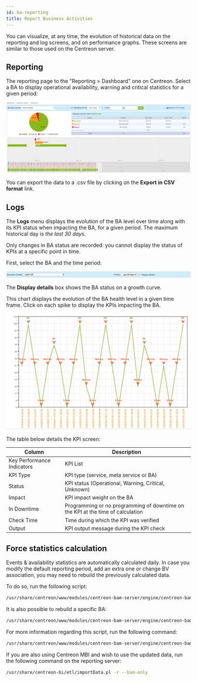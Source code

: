 ```yaml
---
id: ba-reporting
title: Report Business Activities
---
```


You can visualize, at any time, the evolution of historical data on the
reporting and log screens, and on performance graphs. These screens are similar
to those used on the Centreon server.

## Reporting

The reporting page to the "Reporting \> Dashboard" one on Centreon. Select a BA
to display operational availability, warning and critical statistics for a given
period:

![image](../assets/service-mapping/guide/reporting.png)

You can export the data to a .csv file by clicking on the **Export in CSV
format** link.

## Logs

The **Logs** menu displays the evolution of the BA level over time along with
its KPI status when impacting the BA, for a given period. The maximum historical
day is *the last 30 days*.

Only changes in BA status are recorded: you cannot display the status of KPIs at
a specific point in time.

First, select the BA and the time period:

![image](../assets/service-mapping/guide/log_param.png)

The **Display details** box shows the BA status on a growth curve.

This chart displays the evolution of the BA health level in a given time frame.
Click on each spike to display the KPIs impacting the BA.

![image](../assets/service-mapping/guide/log_chart.png)

The table below details the KPI screen:

| **Column**                 | **Description**                                                                 |
| -------------------------- | ------------------------------------------------------------------------------- |
| Key Performance Indicators | KPI List                                                                        |
| KPI Type                   | KPI type (service, meta service or BA)                                          |
| Status                     | KPI status (Operational, Warning, Critical, Unknown)                            |
| Impact                     | KPI impact weight on the BA                                                     |
| In Downtime                | Programming or no programming of downtime on the KPI at the time of calculation |
| Check Time                 | Time during which the KPI was verified                                          |
| Output                     | KPI output message during the KPI check                                         |

## Force statistics calculation

Events & availability statistics are automatically calculated daily. In case you
modify the default reporting period, add an extra one or change BV association,
you may need to rebuild the previously calculated data.

To do so, run the following script:
```Bash
/usr/share/centreon/www/modules/centreon-bam-server/engine/centreon-bam-rebuild-events --all
```
It is also possible to rebuild a specific BA:
```Bash
/usr/share/centreon/www/modules/centreon-bam-server/engine/centreon-bam-rebuild-events --ba=<id of ba>
```
For more information regarding this script, run the following command:
```Bash
/usr/share/centreon/www/modules/centreon-bam-server/engine/centreon-bam-rebuild-events --help
```
If you are also using Centreon MBI and wish to use the updated data, run the
following command on the reporting server:
```Bash
/usr/share/centreon-bi/etl/importData.pl -r --bam-only
```
